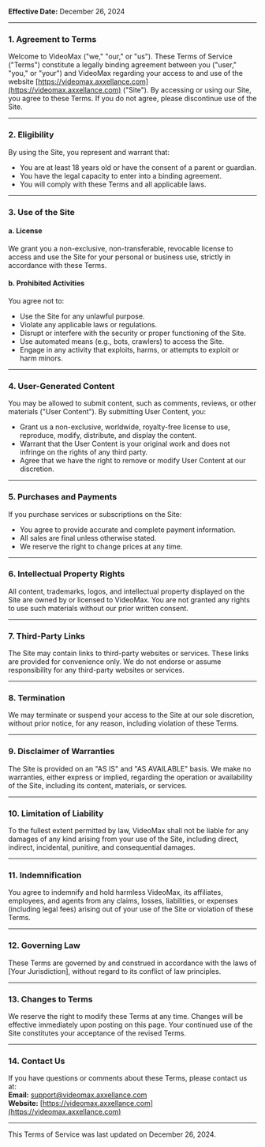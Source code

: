 **Effective Date:** December 26, 2024  

---

### **1. Agreement to Terms**  
Welcome to VideoMax ("we," "our," or "us"). These Terms of Service ("Terms") constitute a legally binding agreement between you ("user," "you," or "your") and VideoMax regarding your access to and use of the website [https://videomax.axxellance.com](https://videomax.axxellance.com) ("Site"). By accessing or using our Site, you agree to these Terms. If you do not agree, please discontinue use of the Site.  

---

### **2. Eligibility**  
By using the Site, you represent and warrant that:  
- You are at least 18 years old or have the consent of a parent or guardian.  
- You have the legal capacity to enter into a binding agreement.  
- You will comply with these Terms and all applicable laws.  

---

### **3. Use of the Site**  
#### **a. License**  
We grant you a non-exclusive, non-transferable, revocable license to access and use the Site for your personal or business use, strictly in accordance with these Terms.  

#### **b. Prohibited Activities**  
You agree not to:  
- Use the Site for any unlawful purpose.  
- Violate any applicable laws or regulations.  
- Disrupt or interfere with the security or proper functioning of the Site.  
- Use automated means (e.g., bots, crawlers) to access the Site.  
- Engage in any activity that exploits, harms, or attempts to exploit or harm minors.  

---

### **4. User-Generated Content**  
You may be allowed to submit content, such as comments, reviews, or other materials ("User Content"). By submitting User Content, you:  
- Grant us a non-exclusive, worldwide, royalty-free license to use, reproduce, modify, distribute, and display the content.  
- Warrant that the User Content is your original work and does not infringe on the rights of any third party.  
- Agree that we have the right to remove or modify User Content at our discretion.  

---

### **5. Purchases and Payments**  
If you purchase services or subscriptions on the Site:  
- You agree to provide accurate and complete payment information.  
- All sales are final unless otherwise stated.  
- We reserve the right to change prices at any time.  

---

### **6. Intellectual Property Rights**  
All content, trademarks, logos, and intellectual property displayed on the Site are owned by or licensed to VideoMax. You are not granted any rights to use such materials without our prior written consent.  

---

### **7. Third-Party Links**  
The Site may contain links to third-party websites or services. These links are provided for convenience only. We do not endorse or assume responsibility for any third-party websites or services.  

---

### **8. Termination**  
We may terminate or suspend your access to the Site at our sole discretion, without prior notice, for any reason, including violation of these Terms.  

---

### **9. Disclaimer of Warranties**  
The Site is provided on an "AS IS" and "AS AVAILABLE" basis. We make no warranties, either express or implied, regarding the operation or availability of the Site, including its content, materials, or services.  

---

### **10. Limitation of Liability**  
To the fullest extent permitted by law, VideoMax shall not be liable for any damages of any kind arising from your use of the Site, including direct, indirect, incidental, punitive, and consequential damages.  

---

### **11. Indemnification**  
You agree to indemnify and hold harmless VideoMax, its affiliates, employees, and agents from any claims, losses, liabilities, or expenses (including legal fees) arising out of your use of the Site or violation of these Terms.  

---

### **12. Governing Law**  
These Terms are governed by and construed in accordance with the laws of [Your Jurisdiction], without regard to its conflict of law principles.  

---

### **13. Changes to Terms**  
We reserve the right to modify these Terms at any time. Changes will be effective immediately upon posting on this page. Your continued use of the Site constitutes your acceptance of the revised Terms.  

---

### **14. Contact Us**  
If you have questions or comments about these Terms, please contact us at:  
**Email:** [support@videomax.axxellance.com](mailto:support@videomax.axxellance.com)  
**Website:** [https://videomax.axxellance.com](https://videomax.axxellance.com)  

---

This Terms of Service was last updated on December 26, 2024.